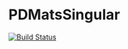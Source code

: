 # PDMatsSingular

[![Build Status](https://github.com/olivierverdier/PDMatsSingular.jl/actions/workflows/CI.yml/badge.svg?branch=main)](https://github.com/olivierverdier/PDMatsSingular.jl/actions/workflows/CI.yml?query=branch%3Amain)
